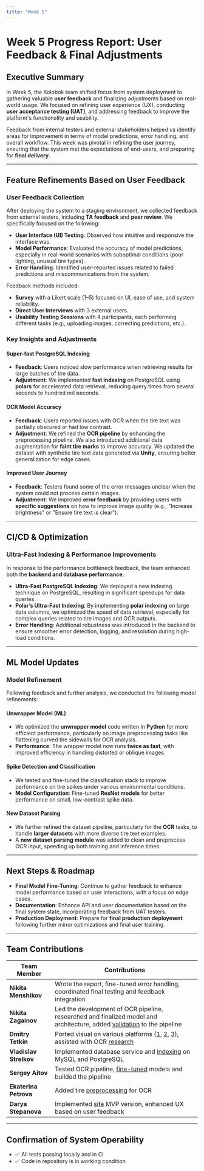```yaml
---
title: "Week 5"
---
```


# Week 5 Progress Report: User Feedback & Final Adjustments

## Executive Summary

In Week 5, the Kolobok team shifted focus from system deployment to gathering valuable **user feedback** and finalizing adjustments based on real-world usage. We focused on refining user experience (UX), conducting **user acceptance testing (UAT)**, and addressing feedback to improve the platform's functionality and usability.

Feedback from internal testers and external stakeholders helped us identify areas for improvement in terms of model predictions, error handling, and overall workflow. This week was pivotal in refining the user journey, ensuring that the system met the expectations of end-users, and preparing for **final delivery**.

---

## Feature Refinements Based on User Feedback

### User Feedback Collection

After deploying the system to a staging environment, we collected feedback from external testers, including **TA feedback** and **peer review**. We specifically focused on the following:

- **User Interface (UI) Testing**: Observed how intuitive and responsive the interface was.
- **Model Performance**: Evaluated the accuracy of model predictions, especially in real-world scenarios with suboptimal conditions (poor lighting, unusual tire types).
- **Error Handling**: Identified user-reported issues related to failed predictions and miscommunications from the system.

Feedback methods included:
- **Survey** with a Likert scale (1–5) focused on UI, ease of use, and system reliability.
- **Direct User Interviews** with 3 external users.
- **Usability Testing Sessions** with 4 participants, each performing different tasks (e.g., uploading images, correcting predictions, etc.).

### Key Insights and Adjustments

#### **Super-fast PostgreSQL Indexing**
- **Feedback**: Users noticed slow performance when retrieving results for large batches of tire data.
- **Adjustment**: We implemented **fast indexing** on PostgreSQL using **polars** for accelerated data retrieval, reducing query times from several seconds to hundred milliseconds.

#### **OCR Model Accuracy**
- **Feedback**: Users reported issues with OCR when the tire text was partially obscured or had low contrast.
- **Adjustment**: We refined the **OCR pipeline** by enhancing the preprocessing pipeline. We also introduced additional data augmentation for **faint tire marks** to improve accuracy. We updated the dataset with synthetic tire text data generated via **Unity**, ensuring better generalization for edge cases.

#### **Improved User Journey**
- **Feedback**: Testers found some of the error messages unclear when the system could not process certain images.
- **Adjustment**: We improved **error feedback** by providing users with **specific suggestions** on how to improve image quality (e.g., "Increase brightness" or "Ensure tire text is clear").

---

## CI/CD & Optimization

### Ultra-Fast Indexing & Performance Improvements

In response to the performance bottleneck feedback, the team enhanced both the **backend and database performance**:
- **Ultra-Fast PostgreSQL Indexing**: We deployed a new indexing technique on PostgreSQL, resulting in significant speedups for data queries.
- **Polar’s Ultra-Fast Indexing**: By implementing **polar indexing** on large data columns, we optimized the speed of data retrieval, especially for complex queries related to tire images and OCR outputs.
- **Error Handling**: Additional robustness was introduced in the backend to ensure smoother error detection, logging, and resolution during high-load conditions.

---

## ML Model Updates

### Model Refinement

Following feedback and further analysis, we conducted the following model refinements:

#### **Unwrapper Model (ML)**

- We optimized the **unwrapper model** code written in **Python** for more efficient performance, particularly on image preprocessing tasks like flattening curved tire sidewalls for OCR analysis.
- **Performance**: The wrapper model now runs **twice as fast**, with improved efficiency in handling distorted or oblique images.

#### **Spike Detection and Classification**

- We tested and fine-tuned the classification stack to improve performance on tire spikes under various environmental conditions.
- **Model Configuration**: Fine-tuned **ResNet models** for better performance on small, low-contrast spike data.
  
#### **New Dataset Parsing**

- We further refined the dataset pipeline, particularly for the **OCR** tasks, to handle **larger datasets** with more diverse tire text examples.
- A **new dataset parsing module** was added to clean and preprocess OCR input, speeding up both training and inference times.

---

## Next Steps & Roadmap

- **Final Model Fine-Tuning**: Continue to gather feedback to enhance model performance based on user interactions, with a focus on edge cases.
- **Documentation**: Enhance API and user documentation based on the final system state, incorporating feedback from UAT testers.
- **Production Deployment**: Prepare for **final production deployment** following further minor optimizations and final user training.

---

## Team Contributions

| Team Member            | Contributions |
|------------------------|---------------|
| **Nikita Menshikov**    | Wrote the report, fine-tuned error handling, coordinated final testing and feedback integration |
| **Nikita Zagainov**     | Led the development of OCR pipeline, researched and finalized model and architecture, added [validation](https://github.com/IU-Capstone-Project-2025/Kolobok/commit/35eaf582509edae49dcf615ad57a9c39266fa3ff) to the pipeline |
| **Dmitry Tetkin**       | Ported visual on various platforms ([1](https://github.com/IU-Capstone-Project-2025/Kolobok/commit/b2c6eae741c17c76fc84a45efc37b6539fbd7373), [2](https://github.com/IU-Capstone-Project-2025/Kolobok/commit/581ca2464e562c8ae9fb63ce0dd20ba2720c2c77), [3](https://github.com/IU-Capstone-Project-2025/Kolobok/commit/24875bc94d4807c6c35f9d88badd3a13fce8f457)), assisted with OCR [research](https://github.com/IU-Capstone-Project-2025/Kolobok/commit/b0b183f96e8a7224143d85e07ec10d7355658fdf) |
| **Vladislav Strelkov**  | Implemented database service and [indexing](https://github.com/IU-Capstone-Project-2025/Kolobok/commit/b38378afe3333155470e763b1cac4e28cf791c70) on MySQL and PostgreSQL |
| **Sergey Aitov**        | Tested OCR pipeline, [fine-tuned](https://github.com/IU-Capstone-Project-2025/Kolobok/commit/a15fffbef9abd559965434e18bea7df9f6ab05c2) models and builded the pipeline |
| **Ekaterina Petrova**   | Added tire [preprocessing](https://github.com/IU-Capstone-Project-2025/Kolobok/commit/44f79471d8e90e090c899c0df13c0c1c2252fb37) for OCR |
| **Darya Stepanova**     | Implemented [site](https://github.com/IU-Capstone-Project-2025/Kolobok/tree/my-frontend-update) MVP version, enhanced UX based on user feedback|

---

## Confirmation of System Operability

- ✅ All tests passing locally and in CI
- ✅ Code in repository is in working condition
